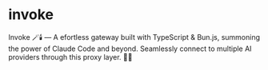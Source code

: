 # invoke
Invoke 🪄🕯️ — A efortless gateway built with TypeScript &amp; Bun.js, summoning the power of Claude Code and beyond. Seamlessly connect to multiple AI providers through this proxy layer. 👻✨
